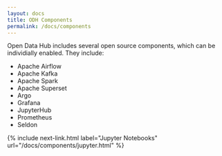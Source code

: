 ```yaml
---
layout: docs
title: ODH Components
permalink: /docs/components
---
```


Open Data Hub includes several open source components, which can be individially enabled. They include:

- Apache Airflow
- Apache Kafka
- Apache Spark
- Apache Superset
- Argo
- Grafana
- JupyterHub
- Prometheus
- Seldon


{% include next-link.html label="Jupyter Notebooks" url="/docs/components/jupyter.html" %}
